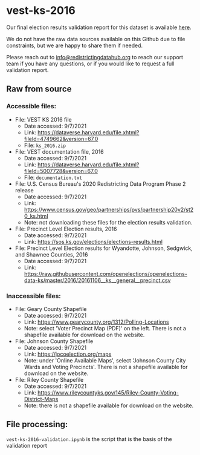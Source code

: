 # vest-ks-2016

Our final election results validation report for this dataset is available [here](https://redistrictingdatahub.org/dataset/vest-2016-kansas-precinct-and-election-results/).

We do not have the raw data sources available on this Github due to file constraints, but we are happy to share them if needed. 

Please reach out to info@redistrictingdatahub.org to reach our support team if you have any questions, or if you would like to request a full validation report. 

## Raw from source

### Accessible files:

- File: VEST KS 2016 file
   - Date accessed: 9/7/2021
   - Link: https://dataverse.harvard.edu/file.xhtml?fileId=4749662&version=67.0
   - File: `ks_2016.zip`
- File: VEST documentation file, 2016
   - Date accessed: 9/7/2021
   - Link: https://dataverse.harvard.edu/file.xhtml?fileId=5007728&version=67.0
   - File: `documentation.txt`
- File: U.S. Census Bureau's 2020 Redistricting Data Program Phase 2 release
  - Date accessed: 9/7/2021
  - Link: https://www.census.gov/geo/partnerships/pvs/partnership20v2/st20_ks.html
  - Note: not downloading these files for the election results validation. 
- File: Precinct Level Election results, 2016
  - Date accessed: 9/7/2021
  - Link: https://sos.ks.gov/elections/elections-results.html
- File: Precinct Level Election results for Wyandotte, Johnson, Sedgwick, and Shawnee Counties, 2016
  - Date accessed: 9/7/2021
  - Link: https://raw.githubusercontent.com/openelections/openelections-data-ks/master/2016/20161106__ks__general__precinct.csv


### Inaccessible files:
- File: Geary County Shapefile
  - Date accessed: 9/7/2021
  - Link: https://www.gearycounty.org/1312/Polling-Locations
  - Note: select 'Voter Precinct Map (PDF)' on the left. There is not a shapefile available for download on the website. 
- File: Johnson County Shapefile
  - Date accessed: 9/7/2021
  - Link: https://jocoelection.org/maps
  - Note: under 'Online Available Maps', select 'Johnson County City Wards and Voting Precincts'. There is not a shapefile available for download on the website. 
- File: Riley County Shapefile
  - Date accessed: 9/7/2021
  - Link: https://www.rileycountyks.gov/145/Riley-County-Voting-District-Maps
  - Note: there is not a shapefile available for download on the website. 


## File processing:

`vest-ks-2016-validation.ipynb` is the script that is the basis of the validation report
